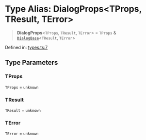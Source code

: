# Type Alias: DialogProps\<TProps, TResult, TError\>

> **DialogProps**\<`TProps`, `TResult`, `TError`\> = `TProps` & [`DialogBase`](DialogBase.md)\<`TResult`, `TError`\>

Defined in: [types.ts:7](https://github.com/MOhhh-ok/react-dialog-hub/blob/4594ed90b0c8c5929cff29beb07316e5e24f5383/packages/react-dialog-hub/src/types.ts#L7)

## Type Parameters

### TProps

`TProps` = `unknown`

### TResult

`TResult` = `unknown`

### TError

`TError` = `unknown`
